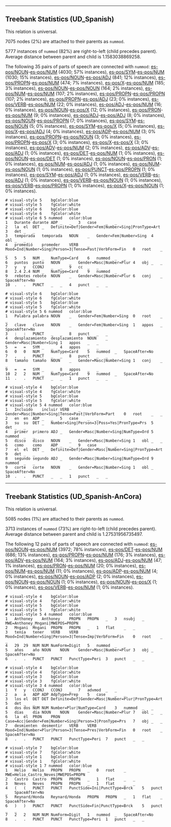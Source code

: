 

--------------------------------------------------------------------------------

## Treebank Statistics (UD_Spanish)

This relation is universal.

7075 nodes (2%) are attached to their parents as `nummod`.

5777 instances of `nummod` (82%) are right-to-left (child precedes parent).
Average distance between parent and child is 1.1583038869258.

The following 35 pairs of parts of speech are connected with `nummod`: [es-pos/NOUN]()-[es-pos/NUM]() (4030; 57% instances), [es-pos/SYM]()-[es-pos/NUM]() (1030; 15% instances), [es-pos/NOUN]()-[es-pos/ADJ]() (841; 12% instances), [es-pos/PROPN]()-[es-pos/NUM]() (474; 7% instances), [es-pos/X]()-[es-pos/NUM]() (185; 3% instances), [es-pos/NOUN]()-[es-pos/NOUN]() (164; 2% instances), [es-pos/NUM]()-[es-pos/NUM]() (107; 2% instances), [es-pos/PROPN]()-[es-pos/PROPN]() (107; 2% instances), [es-pos/PROPN]()-[es-pos/ADJ]() (23; 0% instances), [es-pos/VERB]()-[es-pos/NUM]() (22; 0% instances), [es-pos/ADJ]()-[es-pos/NUM]() (16; 0% instances), [es-pos/NOUN]()-[es-pos/X]() (12; 0% instances), [es-pos/PRON]()-[es-pos/NUM]() (9; 0% instances), [es-pos/ADJ]()-[es-pos/ADJ]() (8; 0% instances), [es-pos/NOUN]()-[es-pos/PROPN]() (7; 0% instances), [es-pos/SYM]()-[es-pos/NOUN]() (5; 0% instances), [es-pos/SYM]()-[es-pos/X]() (5; 0% instances), [es-pos/X]()-[es-pos/ADJ]() (4; 0% instances), [es-pos/ADP]()-[es-pos/NUM]() (3; 0% instances), [es-pos/PROPN]()-[es-pos/NOUN]() (3; 0% instances), [es-pos/PROPN]()-[es-pos/X]() (3; 0% instances), [es-pos/X]()-[es-pos/X]() (3; 0% instances), [es-pos/ADV]()-[es-pos/NUM]() (2; 0% instances), [es-pos/ADV]()-[es-pos/ADJ]() (1; 0% instances), [es-pos/DET]()-[es-pos/NUM]() (1; 0% instances), [es-pos/NOUN]()-[es-pos/DET]() (1; 0% instances), [es-pos/NOUN]()-[es-pos/PRON]() (1; 0% instances), [es-pos/NUM]()-[es-pos/ADJ]() (1; 0% instances), [es-pos/NUM]()-[es-pos/NOUN]() (1; 0% instances), [es-pos/PUNCT]()-[es-pos/PROPN]() (1; 0% instances), [es-pos/SYM]()-[es-pos/ADJ]() (1; 0% instances), [es-pos/VERB]()-[es-pos/ADJ]() (1; 0% instances), [es-pos/VERB]()-[es-pos/NOUN]() (1; 0% instances), [es-pos/VERB]()-[es-pos/PROPN]() (1; 0% instances), [es-pos/X]()-[es-pos/NOUN]() (1; 0% instances).


~~~ conllu
# visual-style 5	bgColor:blue
# visual-style 5	fgColor:white
# visual-style 6	bgColor:blue
# visual-style 6	fgColor:white
# visual-style 6 5 nummod	color:blue
1	Durante	durante	ADP	_	_	3	case	_	_
2	la	el	DET	_	Definite=Def|Gender=Fem|Number=Sing|PronType=Art	3	det	_	_
3	temporada	temporada	NOUN	_	Gender=Fem|Number=Sing	4	obl	_	_
4	promedió	promeder	VERB	_	Mood=Ind|Number=Sing|Person=3|Tense=Past|VerbForm=Fin	0	root	_	_
5	5	5	NUM	_	NumType=Card	6	nummod	_	_
6	puntos	punto	NOUN	_	Gender=Masc|Number=Plur	4	obj	_	_
7	y	y	CCONJ	_	_	9	cc	_	_
8	2.4	2.4	NUM	_	NumType=Card	9	nummod	_	_
9	rebotes	rebote	NOUN	_	Gender=Masc|Number=Plur	6	conj	_	SpaceAfter=No
10	.	.	PUNCT	_	_	4	punct	_	_

~~~


~~~ conllu
# visual-style 6	bgColor:blue
# visual-style 6	fgColor:white
# visual-style 5	bgColor:blue
# visual-style 5	fgColor:white
# visual-style 5 6 nummod	color:blue
1	Palabra	palabra	NOUN	_	Gender=Fem|Number=Sing	0	root	_	_
2	clave	clave	NOUN	_	Gender=Fem|Number=Sing	1	appos	_	SpaceAfter=No
3	:	:	PUNCT	_	_	8	punct	_	_
4	desplazamiento	desplazamiento	NOUN	_	Gender=Masc|Number=Sing	1	appos	_	_
5	=	=	SYM	_	_	4	appos	_	_
6	0	0	NUM	_	NumType=Card	5	nummod	_	SpaceAfter=No
7	,	,	PUNCT	_	_	8	punct	_	_
8	tamaño	tamaño	NOUN	_	Gender=Masc|Number=Sing	1	conj	_	_
9	=	=	SYM	_	_	8	appos	_	_
10	2	2	NUM	_	NumType=Card	9	nummod	_	SpaceAfter=No
11	.	.	PUNCT	_	_	1	punct	_	_

~~~


~~~ conllu
# visual-style 4	bgColor:blue
# visual-style 4	fgColor:white
# visual-style 5	bgColor:blue
# visual-style 5	fgColor:white
# visual-style 5 4 nummod	color:blue
1	Incluido	incluir	VERB	_	Gender=Masc|Number=Sing|Tense=Past|VerbForm=Part	0	root	_	_
2	en	en	ADP	_	_	5	case	_	_
3	su	su	DET	_	Number=Sing|Person=3|Poss=Yes|PronType=Prs	5	det	_	_
4	primer	primero	ADJ	_	Gender=Masc|Number=Sing|NumType=Ord	5	nummod	_	_
5	disco	disco	NOUN	_	Gender=Masc|Number=Sing	1	obl	_	_
6	como	como	ADP	_	_	9	case	_	_
7	el	el	DET	_	Definite=Def|Gender=Masc|Number=Sing|PronType=Art	9	det	_	_
8	segundo	segundo	ADJ	_	Gender=Masc|Number=Sing|NumType=Ord	9	nummod	_	_
9	corte	corte	NOUN	_	Gender=Masc|Number=Sing	1	obl	_	SpaceAfter=No
10	.	.	PUNCT	_	_	1	punct	_	_

~~~




--------------------------------------------------------------------------------

## Treebank Statistics (UD_Spanish-AnCora)

This relation is universal.

5085 nodes (1%) are attached to their parents as `nummod`.

3713 instances of `nummod` (73%) are right-to-left (child precedes parent).
Average distance between parent and child is 1.27531956735497.

The following 12 pairs of parts of speech are connected with `nummod`: [es-pos/NOUN]()-[es-pos/NUM]() (3972; 78% instances), [es-pos/DET]()-[es-pos/NUM]() (686; 13% instances), [es-pos/PROPN]()-[es-pos/NUM]() (176; 3% instances), [es-pos/ADV]()-[es-pos/NUM]() (164; 3% instances), [es-pos/ADJ]()-[es-pos/NUM]() (47; 1% instances), [es-pos/PRON]()-[es-pos/NUM]() (20; 0% instances), [es-pos/NUM]()-[es-pos/NUM]() (11; 0% instances), [es-pos/ADP]()-[es-pos/NUM]() (4; 0% instances), [es-pos/NOUN]()-[es-pos/ADP]() (2; 0% instances), [es-pos/NOUN]()-[es-pos/NOUN]() (1; 0% instances), [es-pos/NOUN]()-[es-pos/X]() (1; 0% instances), [es-pos/VERB]()-[es-pos/NUM]() (1; 0% instances).


~~~ conllu
# visual-style 4	bgColor:blue
# visual-style 4	fgColor:white
# visual-style 5	bgColor:blue
# visual-style 5	fgColor:white
# visual-style 5 4 nummod	color:blue
1	Anthoney	Anthoney	PROPN	PROPN	_	3	nsubj	_	MWE=Anthoney_Mngani|MWEPOS=PROPN
2	Mngani	Mngani	PROPN	PROPN	_	1	flat	_	_
3	tenía	tener	VERB	VERB	Mood=Ind|Number=Sing|Person=3|Tense=Imp|VerbForm=Fin	0	root	_	_
4	29	29	NUM	NUM	NumForm=Digit	5	nummod	_	_
5	años	año	NOUN	NOUN	Gender=Masc|Number=Plur	3	obj	_	SpaceAfter=No
6	.	.	PUNCT	PUNCT	PunctType=Peri	3	punct	_	_

~~~


~~~ conllu
# visual-style 4	bgColor:blue
# visual-style 4	fgColor:white
# visual-style 3	bgColor:blue
# visual-style 3	fgColor:white
# visual-style 3 4 nummod	color:blue
1	Y	y	CCONJ	CCONJ	_	7	advmod	_	_
2	a	a	ADP	ADP	AdpType=Prep	5	case	_	_
3	los	el	DET	DET	Definite=Def|Gender=Masc|Number=Plur|PronType=Art	5	det	_	_
4	dos	dos	NUM	NUM	Number=Plur|NumType=Card	3	nummod	_	_
5	días	día	NOUN	NOUN	Gender=Masc|Number=Plur	7	obl	_	_
6	la	él	PRON	PRON	Case=Acc|Gender=Fem|Number=Sing|Person=3|PronType=Prs	7	obj	_	_
7	desmienten	desmentir	VERB	VERB	Mood=Ind|Number=Plur|Person=3|Tense=Pres|VerbForm=Fin	0	root	_	SpaceAfter=No
8	.	.	PUNCT	PUNCT	PunctType=Peri	7	punct	_	_

~~~


~~~ conllu
# visual-style 7	bgColor:blue
# visual-style 7	fgColor:white
# visual-style 1	bgColor:blue
# visual-style 1	fgColor:white
# visual-style 1 7 nummod	color:blue
1	Helio	Helio	PROPN	PROPN	_	0	root	_	MWE=Helio_Castro_Neves|MWEPOS=PROPN
2	Castro	Castro	PROPN	PROPN	_	1	flat	_	_
3	Neves	Neves	PROPN	PROPN	_	1	flat	_	_
4	(	(	PUNCT	PUNCT	PunctSide=Ini|PunctType=Brck	5	punct	_	SpaceAfter=No
5	Reynard/Honda	Reynard/Honda	PROPN	PROPN	_	1	flat	_	SpaceAfter=No
6	)	)	PUNCT	PUNCT	PunctSide=Fin|PunctType=Brck	5	punct	_	_
7	2	2	NUM	NUM	NumForm=Digit	1	nummod	_	SpaceAfter=No
8	.	.	PUNCT	PUNCT	PunctType=Peri	1	punct	_	_

~~~


